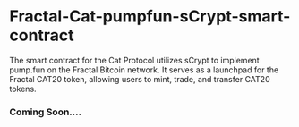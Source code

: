 # Fractal-Cat-pumpfun-sCrypt-smart-contract
The smart contract for the Cat Protocol utilizes sCrypt to implement pump.fun on the Fractal Bitcoin network. It serves as a launchpad for the Fractal CAT20 token, allowing users to mint, trade, and transfer CAT20 tokens.  

### Coming Soon....
